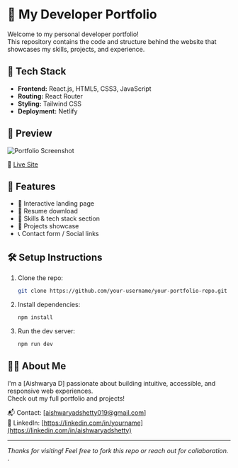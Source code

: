 # 💼 My Developer Portfolio

Welcome to my personal developer portfolio!  
This repository contains the code and structure behind the website that showcases my skills, projects, and experience.

## 🚀 Tech Stack

- **Frontend:** React.js, HTML5, CSS3, JavaScript
- **Routing:** React Router
- **Styling:** Tailwind CSS 
- **Deployment:**  Netlify 

## 📸 Preview

![Portfolio Screenshot](./screenshot.png)

🔗 [Live Site](https://aishwaryad.netlify.app/)

## 📁 Features

- 📌 Interactive landing page  
- 📄 Resume download  
- 🧠 Skills & tech stack section  
- 💼 Projects showcase  
- 📞 Contact form / Social links  

## 🛠️ Setup Instructions

1. Clone the repo:
   ```bash
   git clone https://github.com/your-username/your-portfolio-repo.git
   ```
2. Install dependencies:
   ```bash
   npm install
   ```
3. Run the dev server:
   ```bash
   npm run dev
   ```

## 🙋‍♀️ About Me

I'm a [Aishwarya D] passionate about building intuitive, accessible, and responsive web experiences.  
Check out my full portfolio and projects!

📬 Contact: [aishwaryadshetty019@gmail.com]  
🔗 LinkedIn: [https://linkedin.com/in/yourname](https://linkedin.com/in/aishwaryadshetty)

---

*Thanks for visiting! Feel free to fork this repo or reach out for collaboration.*
.
